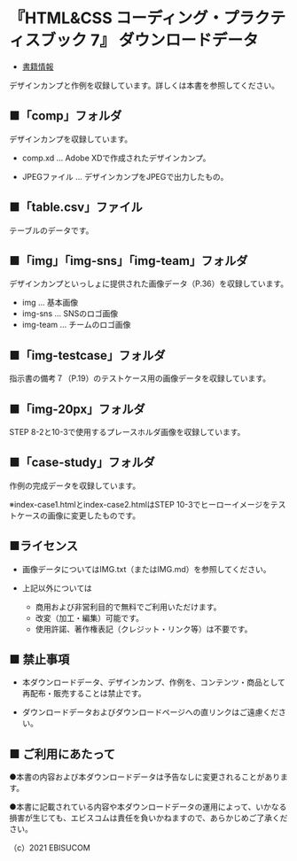 # 『HTML&CSS コーディング・プラクティスブック 7』 ダウンロードデータ

* [書籍情報](https://ep.ebisu.com/practice07/)


デザインカンプと作例を収録しています。詳しくは本書を参照してください。



## ■「comp」フォルダ

デザインカンプを収録しています。

* comp.xd … Adobe XDで作成されたデザインカンプ。

* JPEGファイル … デザインカンプをJPEGで出力したもの。



## ■「table.csv」ファイル

テーブルのデータです。



## ■「img」「img-sns」「img-team」フォルダ

デザインカンプといっしょに提供された画像データ（P.36）を収録しています。

* img … 基本画像
* img-sns … SNSのロゴ画像
* img-team … チームのロゴ画像



## ■「img-testcase」フォルダ

指示書の備考７（P.19）のテストケース用の画像データを収録しています。



## ■「img-20px」フォルダ

STEP 8-2と10-3で使用するプレースホルダ画像を収録しています。



## ■「case-study」フォルダ

作例の完成データを収録しています。

※index-case1.htmlとindex-case2.htmlはSTEP 10-3でヒーローイメージをテストケースの画像に変更したものです。



## ■ライセンス

* 画像データについてはIMG.txt（またはIMG.md）を参照してください。

* 上記以外については
	* 商用および非営利目的で無料でご利用いただけます。
	* 改変（加工・編集）可能です。
	* 使用許諾、著作権表記（クレジット・リンク等）は不要です。


## ■ 禁止事項

* 本ダウンロードデータ、デザインカンプ、作例を、コンテンツ・商品として再配布・販売することは禁止です。

* ダウンロードデータおよびダウンロードページへの直リンクはご遠慮ください。



## ■ ご利用にあたって

●本書の内容および本ダウンロードデータは予告なしに変更されることがあります。

●本書に記載されている内容や本ダウンロードデータの運用によって、いかなる損害が生じても、エビスコムは責任を負いかねますので、あらかじめご了承ください。

（c）2021 EBISUCOM

